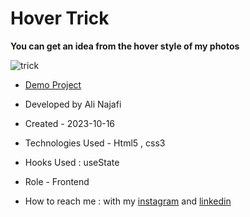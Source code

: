 # Hover Trick 

**You can get an idea from the hover style of my photos**

![trick](https://github.com/alinajafiweb/hoverTrick/assets/147813870/6a98bf0c-d2e9-4244-822f-b2f640b235fc)



- [Demo Project](https://alinajafiweb.github.io/hoverTrick/)

- Developed by Ali Najafi

- Created - 2023-10-16

- Technologies Used - Html5 , css3
- Hooks Used : useState 

- Role - Frontend

- How to reach me : with my [instagram](https://www.instagram.com/alinajafi_web) and [linkedin](https://www.linkedin.com/in/alinajafi79/)
